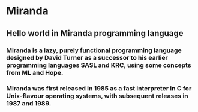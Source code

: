 # Miranda
## Hello world in Miranda programming language

### Miranda is a lazy, purely functional programming language designed by David Turner as a successor to his earlier programming languages SASL and KRC, using some concepts from ML and Hope.

### Miranda was first released in 1985 as a fast interpreter in C for Unix-flavour operating systems, with subsequent releases in 1987 and 1989.